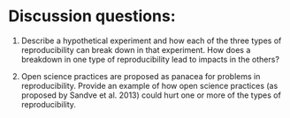 # Discussion questions: 

1. Describe a hypothetical experiment and how each of the three types of reproducibility can break down in that experiment. How does a breakdown in one type of reproducibility lead to impacts in the others?

2. Open science practices are proposed as panacea for problems in reproducibility. Provide an example of how open science practices (as proposed by Sandve et al. 2013) could hurt one or more of the types of reproducibility.
